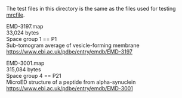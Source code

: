 The test files in this directory is the same as the files used for testing [mrcfile](https://github.com/ccpem/mrcfile).

EMD-3197.map  
33,024 bytes  
Space group 1 == P1  
Sub-tomogram average of vesicle-forming membrane  
https://www.ebi.ac.uk/pdbe/entry/emdb/EMD-3197
  
EMD-3001.map  
315,084 bytes  
Space group 4 == P21  
MicroED structure of a peptide from alpha-synuclein  
https://www.ebi.ac.uk/pdbe/entry/emdb/EMD-3001  
